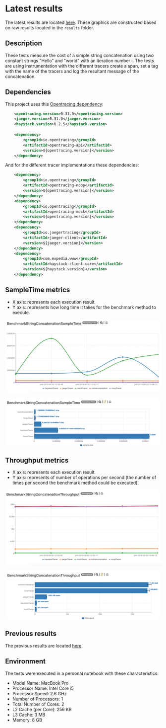 # Latest results

The latest results are located [here](http://jmh.morethan.io/?sources=https://raw.githubusercontent.com/gsoria/opentracing-java-benchmark/master/opentracing-benchmark-simple-java/results/jmh-2019-05-03-15-06-13.json,https://raw.githubusercontent.com/gsoria/opentracing-java-benchmark/master/opentracing-benchmark-simple-java/results/jmh-2019-05-02-14-16-33.json,https://raw.githubusercontent.com/gsoria/opentracing-java-benchmark/master/opentracing-benchmark-simple-java/results/jmh-2019-05-02-13-55-17.json,https://raw.githubusercontent.com/gsoria/opentracing-java-benchmark/master/opentracing-benchmark-simple-java/results/jmh-2019-05-02-13-30-48.json,https://raw.githubusercontent.com/gsoria/opentracing-java-benchmark/master/opentracing-benchmark-simple-java/results/jmh-2019-05-02-12-18-04.json&topBar=Opentracing%20simple%20java).
These graphics are constructed based on raw results located in the ``results`` folder.

## Description

These tests measure the cost of a simple string concatenation using two constant strings "Hello" and "world" with an iteration number i.
The tests are using instrumentation with the different tracers create a span, set a tag with the name of the tracers and log the resultant message of the concatenation.

## Dependencies

This project uses this [Opentracing dependency](https://github.com/opentracing/opentracing-java):

```xml
    <opentracing.version>0.31.0</opentracing.version>
    <jaeger.version>0.31.0</jaeger.version>
    <haystack.version>0.2.5</haystack.version>

    <dependency>
        <groupId>io.opentracing</groupId>
        <artifactId>opentracing-api</artifactId>
	    <version>${opentracing.version}</version>
    </dependency>
```

And for the different tracer implementations these dependencies:

```xml
    <dependency>
        <groupId>io.opentracing</groupId>
        <artifactId>opentracing-noop</artifactId>
        <version>${opentracing.version}</version>
    </dependency>
    <dependency>
        <groupId>io.opentracing</groupId>
        <artifactId>opentracing-mock</artifactId>
        <version>${opentracing.version}</version>
    </dependency>
    <dependency>
        <groupId>io.jaegertracing</groupId>
        <artifactId>jaeger-client</artifactId>
        <version>${jaeger.version}</version>
    </dependency>
    <dependency>
        <groupId>com.expedia.www</groupId>
        <artifactId>haystack-client-core</artifactId>
        <version>${haystack.version}</version>
    </dependency>
```

## SampleTime metrics

- X axis: represents each execution result.
- Y axis: represents how long time it takes for the benchmark method to execute.

![BenchmarkStringConcatenationSampleTime-5](results-imgs/BenchmarkStringConcatenationSampleTime.5.png)

![BenchmarkStringConcatenationSampleTime-6](results-imgs/BenchmarkStringConcatenationSampleTime.6.png)

## Throughput metrics

- X axis: represents each execution result.
- Y axis: represents of number of operations per second  (the number of times per second the benchmark method could be executed).

![BenchmarkStringConcatenationThroughput-5](results-imgs/BenchmarkStringConcatenationThroughput.5.png)

![BenchmarkStringConcatenationThroughput-6](results-imgs/BenchmarkStringConcatenationThroughput.6.png)

## Previous results
The previous results are located [here](results-md/previous.md).

## Environment
The tests were executed in a personal notebook with these characteristics:

- Model Name:	MacBook Pro
- Processor Name:	Intel Core i5
- Processor Speed:	2.6 GHz
- Number of Processors:	1
- Total Number of Cores:	2
- L2 Cache (per Core):	256 KB
- L3 Cache:	3 MB
- Memory:	8 GB

